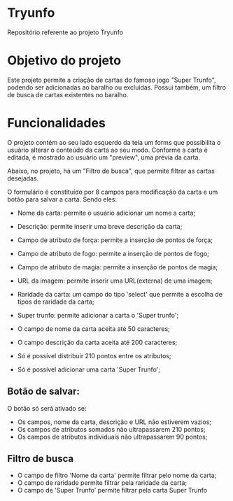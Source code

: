 # Tryunfo
Repositório referente ao projeto Tryunfo

# Objetivo do projeto
Este projeto permite a criação de cartas do famoso jogo "Super Trunfo", podendo ser adicionadas ao baralho ou excluídas. Possui também, um filtro de busca de cartas existentes no baralho.

# Funcionalidades

O projeto contém ao seu lado esquerdo da tela um forms que possibilita o usuário alterar o conteúdo da carta ao seu modo. Conforme a carta é editada, é mostrado ao usuário um "preview", uma prévia da carta.

Abaixo, no projeto, há um "Filtro de busca", que permite filtrar as cartas desejadas.

O formulário é constituído por 8 campos para modificação da carta e um botão para salvar a carta. Sendo eles: 
- Nome da carta: permite o usuário adicionar um nome a carta;
- Descrição: permite inserir uma breve descrição da carta;
- Campo de atributo de força: permite a inserção de pontos de força;
- Campo de atributo de fogo: permite a inserção de pontos de fogo;
- Campo de atributo de magia: permite a inserção de pontos de magia;
- URL da imagem: permite inserir uma URL(externa) de uma imagem;
- Raridade da carta: um campo do tipo 'select' que permite a escolha de tipos de raridade da carta;
- Super trunfo: permite adicionar a carta o 'Super trunfo';

- O campo de nome da carta aceita até 50 caracteres;
- O campo descrição da carta aceita até 200 caracteres;
- Só é possível distribuir 210 pontos entre os atributos;
- Só é possível adicionar uma carta 'Super Trunfo';

## Botão de salvar:
O botão só será ativado se:

- Os campos, nome da carta, descrição e URL não estiverem vazios;
- Os campos de atributos somados não ultrapassarem 210 pontos;
- Os campos de atributos individuais não ultrapassarem 90 pontos;

## Filtro de busca

- O campo de filtro 'Nome da carta' permite filtrar pelo nome da carta;
- O campo de raridade permite filtrar pela raridade da carta;
- O campo de 'Super Trunfo' permite filtrar pela carta Super Trunfo


